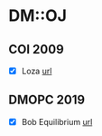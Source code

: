 # DM::OJ

## COI 2009

- [x] Loza [url](https://dmoj.ca/problem/coi09p3)

## DMOPC 2019

- [x] Bob Equilibrium [url](https://dmoj.ca/problem/dmopc19c7p6)
